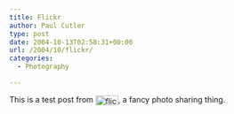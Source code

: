 ```yaml
---
title: Flickr
author: Paul Cutler
type: post
date: 2004-10-13T02:58:31+00:00
url: /2004/10/flickr/
categories:
  - Photography

---
```

This is a test post from [<img alt="flickr" src="https://i0.wp.com/www.flickr.com/images/flickr_logo_blog.gif?resize=41%2C18" width="41" height="18" border="0" align="absmiddle" data-recalc-dims="1" />][1], a fancy photo sharing thing.

 [1]: http://www.flickr.com/r/testpost